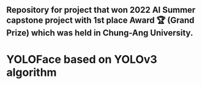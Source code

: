 
## Repository for project that won 2022 AI Summer capstone project with 1st place Award 🏆 (Grand Prize) which was held in Chung-Ang University.
# YOLOFace based on YOLOv3 algorithm
